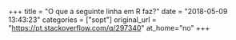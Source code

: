 +++
title = "O que a seguinte linha em R faz?"
date = "2018-05-09 13:43:23"
categories = ["sopt"]
original_url = "https://pt.stackoverflow.com/q/297340"
at_home="no"
+++

